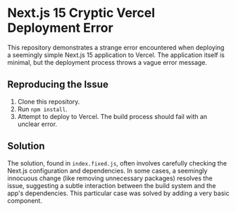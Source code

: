 # Next.js 15 Cryptic Vercel Deployment Error

This repository demonstrates a strange error encountered when deploying a seemingly simple Next.js 15 application to Vercel. The application itself is minimal, but the deployment process throws a vague error message.

## Reproducing the Issue

1. Clone this repository.
2. Run `npm install`.
3. Attempt to deploy to Vercel. The build process should fail with an unclear error.

## Solution

The solution, found in `index.fixed.js`, often involves carefully checking the Next.js configuration and dependencies.  In some cases, a seemingly innocuous change (like removing unnecessary packages) resolves the issue, suggesting a subtle interaction between the build system and the app's dependencies. This particular case was solved by adding a very basic component.